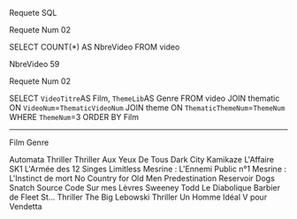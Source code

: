 Requete SQL

Requete Num 02

SELECT COUNT(*) AS NbreVideo FROM video

NbreVideo
59




Requete Num 02

SELECT `VideoTitre`AS Film, `ThemeLib`AS Genre FROM video 
JOIN thematic ON `VideoNum`=`ThematicVideoNum`
JOIN theme ON `ThematicThemeNum`=`ThemeNum`
WHERE `ThemeNum`=3
ORDER BY Film
____________________________________________________________________

Film                        Genre

Automata                    Thriller
Thriller
Aux Yeux De Tous
Dark City
Kamikaze
L'Affaire SK1
L'Armée des 12 Singes
Limitless
Mesrine : L'Ennemi Public n°1
Mesrine : L'Instinct de mort
No Country for Old Men
Predestination
Reservoir Dogs
Snatch
Source Code
Sur mes Lèvres
Sweeney Todd Le Diabolique Barbier de Fleet St...
Thriller
The Big Lebowski
Thriller
Un Homme Idéal
V pour Vendetta

